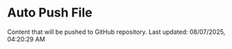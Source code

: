 # Auto Push File

Content that will be pushed to GitHub repository.
Last updated: 08/07/2025, 04:20:29 AM